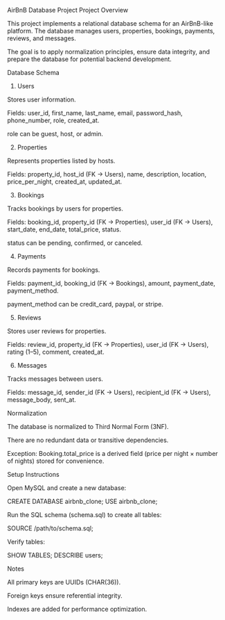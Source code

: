 AirBnB Database Project
Project Overview

This project implements a relational database schema for an AirBnB-like platform. The database manages users, properties, bookings, payments, reviews, and messages.

The goal is to apply normalization principles, ensure data integrity, and prepare the database for potential backend development.

Database Schema
1. Users

Stores user information.

Fields: user_id, first_name, last_name, email, password_hash, phone_number, role, created_at.

role can be guest, host, or admin.

2. Properties

Represents properties listed by hosts.

Fields: property_id, host_id (FK → Users), name, description, location, price_per_night, created_at, updated_at.

3. Bookings

Tracks bookings by users for properties.

Fields: booking_id, property_id (FK → Properties), user_id (FK → Users), start_date, end_date, total_price, status.

status can be pending, confirmed, or canceled.

4. Payments

Records payments for bookings.

Fields: payment_id, booking_id (FK → Bookings), amount, payment_date, payment_method.

payment_method can be credit_card, paypal, or stripe.

5. Reviews

Stores user reviews for properties.

Fields: review_id, property_id (FK → Properties), user_id (FK → Users), rating (1–5), comment, created_at.

6. Messages

Tracks messages between users.

Fields: message_id, sender_id (FK → Users), recipient_id (FK → Users), message_body, sent_at.

Normalization

The database is normalized to Third Normal Form (3NF).

There are no redundant data or transitive dependencies.

Exception: Booking.total_price is a derived field (price per night × number of nights) stored for convenience.

Setup Instructions

Open MySQL and create a new database:

CREATE DATABASE airbnb_clone;
USE airbnb_clone;


Run the SQL schema (schema.sql) to create all tables:

SOURCE /path/to/schema.sql;


Verify tables:

SHOW TABLES;
DESCRIBE users;

Notes

All primary keys are UUIDs (CHAR(36)).

Foreign keys ensure referential integrity.

Indexes are added for performance optimization.